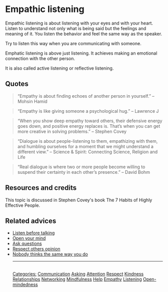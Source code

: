 # Empathic listening

Empathic listening is about listening with your eyes and with your heart. Listen to understand not only what is being said but the feelings and meaning of it.
You listen the behavior and feel the same way as the speaker.

Try to listen this way when you are communicating with someone.

Emphatic listening is above just listening. It achieves making an emotional connection with the other person.

It is also called active listening or reflective listening.

## Quotes

> “Empathy is about finding echoes of another person in yourself.” – Mohsin Hamid

> “Empathy is like giving someone a psychological hug.” – Lawrence J

> “When you show deep empathy toward others, their defensive energy goes down, and positive energy replaces is. That’s when you can get more creative in solving problems.” – Stephen Covey

> “Dialogue is about people-listening to them, empathizing with them, and humbling ourselves for a moment that we might understand a different view.” – Science & Spirit: Connecting Science, Religion and Life

> “Real dialogue is where two or more people become willing to suspend their certainty in each other’s presence.” – David Bohm

## Resources and credits

This topic is discussed in Stephen Covey's book The 7 Habits of Highly Effective People.

## Related advices

- [Listen before talking](../Listen%20before%20talking/index.md)
- [Open your mind](../Open%20your%20mind/index.md)
- [Ask questions](../Ask%20questions/index.md)
- [Respect others opinion](../Respect%20others%20opinion/index.md)
- [Nobody thinks the same way you do](../Nobody%20thinks%20the%20same%20way%20you%20do/index.md)<hr/><br/>[Categories:](../Categories/index.md) [Communication](../Categories/Communication.md) [Asking](../Categories/Asking.md) [Attention](../Categories/Attention.md) [Respect](../Categories/Respect.md) [Kindness](../Categories/Kindness.md) [Relationships](../Categories/Relationships.md) [Networking](../Categories/Networking.md) [Mindfulness](../Categories/Mindfulness.md) [Help](../Categories/Help.md) [Empathy](../Categories/Empathy.md) [Listening](../Categories/Listening.md) [Open-mindedness](../Categories/Open-mindedness.md)